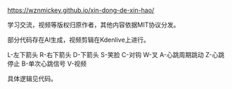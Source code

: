 https://wznmickey.github.io/xin-dong-de-xin-hao/


学习交流，视频等版权归原作者，其他内容依据MIT协议分发。

部分代码存在AI生成，视频剪辑在Kdenlive上进行。

L-左下箭头
R-右下箭头
D-下箭头
S-笑脸
C-对钩
W-叉
A-心跳周期跳动
Z-心跳停止
B-单次心跳信号
V-视频

具体逻辑见代码。
